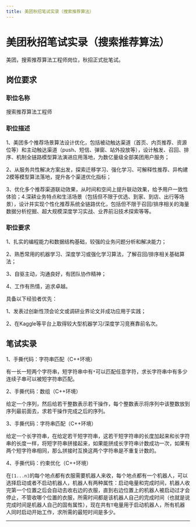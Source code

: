 ```yaml
---
title: 美团秋招笔试实录（搜索推荐算法）
---
```


# 美团秋招笔试实录（搜索推荐算法）

<script type="text/javascript" src="/include/head.js"></script>

美团，搜索推荐算法工程师岗位，秋招正式批笔试。

## 岗位要求

### 职位名称

搜索推荐算法工程师

### 职位描述

1、美团多个推荐场景算法设计优化，包括被动触达渠道（首页、内页推荐、资源位等）和主动触达渠道（push、短信、弹窗、站外投放等），设计触发、召回、排序、机制全链路模型算法演进应用落地，为数亿量级全部美团用户服务；

2、从服务共性解决方案出发，探索迁移学习、强化学习、可解释性推荐、异构建2模等模型算法落地，提升各个渠道优化指标；

3、优化多个推荐渠道联动效果，从时间和空间上提升联动效果，给予用户一致性体验；4.深耕业务特点和生活场景（包括但不限于优选、到家、到店、出行等场景），设计并实现个性化推荐系统全链路优化，包括但不限于召回/排序相关的海量数据分析挖掘、超大规模深度学习实战、业界前沿技术探索等等。

### 职位要求

1、扎实的编程能力和数据结构基础，较强的业务问题分析和解决能力；

2、熟悉常用的机器学习、深度学习或强化学习算法，了解召回/排序相关基础算法；

3、自驱主动，沟通良好，有团队协作精神；

4、工作有热情，追求卓越。

具备以下经验者优先：

1、发表过创新性顶会论文或调研业界论文并成功应用于实践；

2、在Kaggle等平台上取得较大型机器学习/深度学习竞赛靠前名次。

## 笔试实录

1、手撕代码：字符串匹配（C++环境）

有一长一短两个字符串，短字符串中有`*`可以匹配任意字符，求长字符串中有多少连续子串可以被短字符串匹配。

2、手撕代码：数组（C++环境）

给定一个序列，然后给若干整数表示若干操作，每个整数表示将序列中该整数放到序列最前面去，求若干操作完成之后的序列。

3、手撕代码：字符串匹配（C++环境）

给定一个长字符串，在给定若干短字符串，这若干短字符串的长度加起来和长字符串的长度一样，将短字符串拼接起来，如果能拼成长字符串计数成功一次，如果有两个短字符串相同，那么拼接时互换这两个字符串是不重复计数的。

4、手撕代码：约束优化（C++环境）

在`[1...n]`的每个地点都有衣服需要机器人来收，每个地点都有一个机器人，可以选择启动或者不启动机器人，机器人有两种属性：启动电量和完成时间，机器人收完第一个位置之后会自动去收右边的衣服，直到右边位置上的机器人被启动过才会停止，不管收哪个位置的衣服，所需时间都是该机器人自己的完成时间（也就是说完成时间是机器人自己的固有属性），现在共有`T`电量用于启动机器人，所有机器人同时启动开始工作，求所需的最短时间是多少。

---

<script type="text/javascript" src="/include/tail.js"></script>
